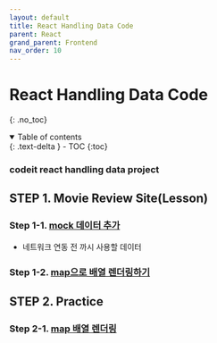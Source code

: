 ```yaml
---
layout: default
title: React Handling Data Code
parent: React
grand_parent: Frontend
nav_order: 10
---
```


# React Handling Data Code
{: .no_toc}

<details open markdown="block">
  <summary>
    Table of contents
  </summary>
  {: .text-delta }
- TOC
{:toc}
</details>
<!------------------------------------ STEP ------------------------------------>

### codeit react handling data project

## STEP 1. Movie Review Site(Lesson)

### Step 1-1. [mock 데이터 추가](https://www.codeit.kr/learn/5025)
  - 네트워크 연동 전 까시 사용할 데이터


### Step 1-2. [map으로 배열 렌더링하기](https://www.codeit.kr/learn/5026)










<!------------------------------------ STEP ------------------------------------>

## STEP 2. Practice

### Step 2-1. [map 배열 렌더링](https://www.codeit.kr/learn/5027)